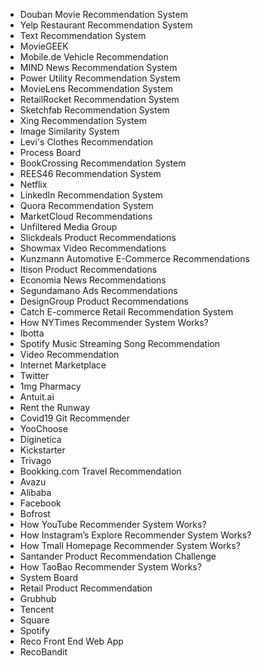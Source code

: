 * Douban Movie Recommendation System
* Yelp Restaurant Recommendation System
* Text Recommendation System
* MovieGEEK
* Mobile.de Vehicle Recommendation
* MIND News Recommendation System
* Power Utility Recommendation System
* MovieLens Recommendation System
* RetailRocket Recommendation System
* Sketchfab Recommendation System
* Xing Recommendation System
* Image Similarity System
* Levi's Clothes Recommendation
* Process Board
* BookCrossing Recommendation System
* REES46 Recommendation System
* Netflix
* LinkedIn Recommendation System
* Quora Recommendation System
* MarketCloud Recommendations
* Unfiltered Media Group
* Slickdeals Product Recommendations
* Showmax Video Recommendations
* Kunzmann Automotive E-Commerce Recommendations
* Itison Product Recommendations
* Economia News Recommendations
* Segundamano Ads Recommendations
* DesignGroup Product Recommendations
* Catch E-commerce Retail Recommendation System
* How NYTimes Recommender System Works?
* Ibotta
* Spotify Music Streaming Song Recommendation
* Video Recommendation
* Internet Marketplace
* Twitter
* 1mg Pharmacy
* Antuit.ai
* Rent the Runway
* Covid19 Git Recommender
* YooChoose
* Diginetica
* Kickstarter
* Trivago
* Bookking.com Travel Recommendation
* Avazu
* Alibaba
* Facebook
* Bofrost
* How YouTube Recommender System Works?
* How Instagram’s Explore Recommender System Works?
* How Tmall Homepage Recommender System Works?
* Santander Product Recommendation Challenge
* How TaoBao Recommender System Works?
* System Board
* Retail Product Recommendation
* Grubhub
* Tencent
* Square
* Spotify
* Reco Front End Web App
* RecoBandit
